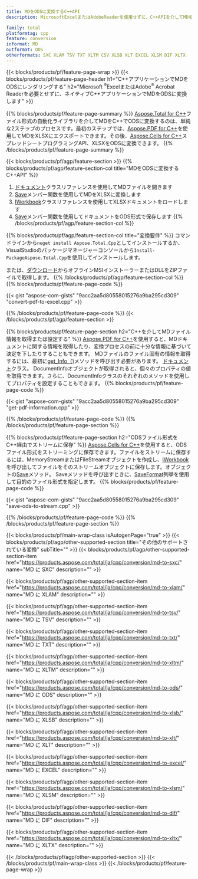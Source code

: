 ```yaml
---
title: MDをODSに変換するC++API
description: MicrosoftExcelまたはAdobeReaderを使用せずに、C++APIを介してMDをODSに変換します

family: total
platformtag: cpp
feature: conversion
informat: MD
outformat: ODS
otherformats: SXC XLAM TSV TXT XLTM CSV XLSB XLT EXCEL XLSM DIF XLTX
---
```

{{< blocks/products/pf/feature-page-wrap >}}
{{< blocks/products/pf/feature-page-header h1="C++アプリケーションでMDをODSにレンダリングする" h2="Microsoft <sup>&reg;</sup>ExcelまたはAdobe<sup>&reg;</sup> Acrobat Readerを必要とせずに、ネイティブC++アプリケーションでMDをODSに変換します" >}}

{{% blocks/products/pf/feature-page-summary %}}
[Aspose.Total for C++](https://products.aspose.com/total/cpp/)ファイル形式の自動化ライブラリを介してMDをC++でODSに変換するのは、単純な2ステップのプロセスです。最初のステップでは、[Aspose.PDF for C++](https://products.aspose.com/pdf/cpp/)を使用してMDをXLSXにエクスポートできます。その後、[Aspose.Cells for C++](https://products.aspose.com/cells/cpp/)スプレッドシートプログラミングAPI、XLSXをODSに変換できます。 
{{% /blocks/products/pf/feature-page-summary  %}}

{{< blocks/products/pf/agp/feature-section >}}
{{% blocks/products/pf/agp/feature-section-col title="MDをODSに変換するC++API" %}}
1. [ドキュメント](https://reference.aspose.com/pdf/cpp/class/aspose.pdf.document)クラスリファレンスを使用してMDファイルを開きます
2. [Save](https://reference.aspose.com/pdf/cpp/class/aspose.pdf.document#a6383c010776212483f51cc41235924db)メンバー関数を使用してMDをXLSXに変換します
3. [IWorkbook](https://reference.aspose.com/cells/cpp/class/aspose.cells.i_workbook)クラスリファレンスを使用してXLSXドキュメントをロードします
4. [Save](https://reference.aspose.com/cells/cpp/class/aspose.cells.i_workbook#a9460f52a2dec8f4bf623a4905167d997)メンバー関数を使用してドキュメントをODS形式で保存します
{{% /blocks/products/pf/agp/feature-section-col %}}

{{% blocks/products/pf/agp/feature-section-col title="変換要件" %}}
コマンドラインから```nuget install Aspose.Total.Cpp```としてインストールするか、VisualStudioのパッケージマネージャーコンソールから```Install-PackageAspose.Total.Cpp```を使用してインストールします。

または、[ダウンロード](https://downloads.aspose.com/total/cpp)からオフラインMSIインストーラーまたはDLLをZIPファイルで取得します。
{{% /blocks/products/pf/agp/feature-section-col %}}
{{% blocks/products/pf/feature-page-code %}}

{{< gist "aspose-com-gists" "9acc2aa5d80558015276a9ba295cd309" "convert-pdf-to-excel.cpp" >}}



{{% /blocks/products/pf/feature-page-code %}}
{{< /blocks/products/pf/agp/feature-section >}}

{{% blocks/products/pf/feature-page-section  h2="C++を介してMDファイル情報を取得または設定する" %}}
[Aspose.PDF for C++](https://products.aspose.com/pdf/cpp/)を使用すると、MDドキュメントに関する情報を取得したり、変換プロセスの前に十分な情報に基づいて決定を下したりすることもできます。 MDファイルのファイル固有の情報を取得するには、最初に[get_Info（)](https://reference.aspose.com/pdf/cpp/class/aspose.pdf.document#ae7a6ba620499ffa0dbaa5c813ee96c4a)メソッドを呼び出す必要があります。 [ドキュメント](https://reference.aspose.com/pdf/cpp/class/aspose.pdf.document)クラス。 DocumentInfoオブジェクトが取得されると、個々のプロパティの値を取得できます。さらに、DocumentInfoクラスのそれぞれのメソッドを使用してプロパティを設定することもできます。
{{% blocks/products/pf/feature-page-code %}}

{{< gist "aspose-com-gists" "9acc2aa5d80558015276a9ba295cd309" "get-pdf-information.cpp" >}}

{{% /blocks/products/pf/feature-page-code  %}}
{{% /blocks/products/pf/feature-page-section %}}

{{% blocks/products/pf/feature-page-section  h2="ODSファイル形式をC++経由でストリームに保存" %}}
[Aspose.Cells for C++](https://products.aspose.com/cells/net/)を使用すると、ODSファイル形式をストリーミングに保存できます。ファイルをストリームに保存するには、MemoryStreamまたはFileStreamオブジェクトを作成し、[IWorkbook](https://reference.aspose.com/cells/cpp/class/aspose.cells.i_workbook)を呼び出してファイルをそのストリームオブジェクトに保存します。オブジェクトの[Save](https://reference.aspose.com/cells/cpp/class/aspose.cells.i_workbook#a77072cfb929787df9ad1f38b02f58349)メソッド。 Saveメソッドを呼び出すときに、[SaveFormat](https://reference.aspose.com/cells/cpp/namespace/aspose.cells#a11cae527e4e68f1adcac8f47ea64481a)列挙を使用して目的のファイル形式を指定します。
{{% blocks/products/pf/feature-page-code %}}

{{< gist "aspose-com-gists" "9acc2aa5d80558015276a9ba295cd309" "save-ods-to-stream.cpp" >}}

{{% /blocks/products/pf/feature-page-code  %}}
{{% /blocks/products/pf/feature-page-section %}}

{{< blocks/products/pf/main-wrap-class isAutogenPage="true" >}}
{{< blocks/products/pf/agp/other-supported-section title="その他のサポートされている変換" subTitle="" >}}
{{< blocks/products/pf/agp/other-supported-section-item href="https://products.aspose.com/total/ja/cpp/conversion/md-to-sxc/" name="MD に SXC" description="" >}}

{{< blocks/products/pf/agp/other-supported-section-item href="https://products.aspose.com/total/ja/cpp/conversion/md-to-xlam/" name="MD に XLAM" description="" >}}

{{< blocks/products/pf/agp/other-supported-section-item href="https://products.aspose.com/total/ja/cpp/conversion/md-to-tsv/" name="MD に TSV" description="" >}}

{{< blocks/products/pf/agp/other-supported-section-item href="https://products.aspose.com/total/ja/cpp/conversion/md-to-txt/" name="MD に TXT" description="" >}}

{{< blocks/products/pf/agp/other-supported-section-item href="https://products.aspose.com/total/ja/cpp/conversion/md-to-xltm/" name="MD に XLTM" description="" >}}

{{< blocks/products/pf/agp/other-supported-section-item href="https://products.aspose.com/total/ja/cpp/conversion/md-to-ods/" name="MD に ODS" description="" >}}

{{< blocks/products/pf/agp/other-supported-section-item href="https://products.aspose.com/total/ja/cpp/conversion/md-to-xlsb/" name="MD に XLSB" description="" >}}

{{< blocks/products/pf/agp/other-supported-section-item href="https://products.aspose.com/total/ja/cpp/conversion/md-to-xlt/" name="MD に XLT" description="" >}}

{{< blocks/products/pf/agp/other-supported-section-item href="https://products.aspose.com/total/ja/cpp/conversion/md-to-excel/" name="MD に EXCEL" description="" >}}

{{< blocks/products/pf/agp/other-supported-section-item href="https://products.aspose.com/total/ja/cpp/conversion/md-to-xlsm/" name="MD に XLSM" description="" >}}

{{< blocks/products/pf/agp/other-supported-section-item href="https://products.aspose.com/total/ja/cpp/conversion/md-to-dif/" name="MD に DIF" description="" >}}

{{< blocks/products/pf/agp/other-supported-section-item href="https://products.aspose.com/total/ja/cpp/conversion/md-to-xltx/" name="MD に XLTX" description="" >}}


{{< /blocks/products/pf/agp/other-supported-section >}}
{{< /blocks/products/pf/main-wrap-class >}}
{{< /blocks/products/pf/feature-page-wrap >}}